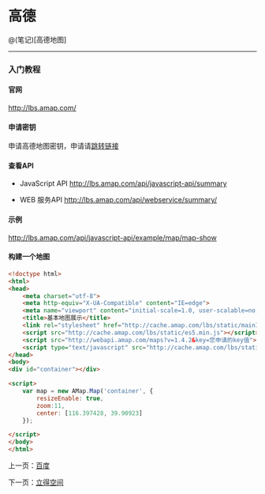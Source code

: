 高德
====================

@(笔记)[高德地图]

-------------------

### 入门教程

#### 官网
http://lbs.amap.com/

#### 申请密钥
申请高德地图密钥，申请请[跳转链接](http://lbs.amap.com/dev/key/app)

#### 查看API
- JavaScript API
http://lbs.amap.com/api/javascript-api/summary

- WEB 服务API
http://lbs.amap.com/api/webservice/summary/

#### 示例
http://lbs.amap.com/api/javascript-api/example/map/map-show

#### 构建一个地图

```html
<!doctype html>
<html>
<head>
    <meta charset="utf-8">
    <meta http-equiv="X-UA-Compatible" content="IE=edge">
    <meta name="viewport" content="initial-scale=1.0, user-scalable=no, width=device-width">
    <title>基本地图展示</title>
    <link rel="stylesheet" href="http://cache.amap.com/lbs/static/main1119.css"/>
    <script src="http://cache.amap.com/lbs/static/es5.min.js"></script>
    <script src="http://webapi.amap.com/maps?v=1.4.2&key=您申请的key值"></script>
    <script type="text/javascript" src="http://cache.amap.com/lbs/static/addToolbar.js"></script>
</head>
<body>
<div id="container"></div>

<script>
    var map = new AMap.Map('container', {
        resizeEnable: true,
        zoom:11,
        center: [116.397428, 39.90923]
    });

</script>
</body>
</html>
```

上一页：[百度](https://github.com/lhywell/book/blob/master/map/1.1README.md)

下一页：[立得空间](https://github.com/lhywell/book/blob/master/map/1.3README.md)